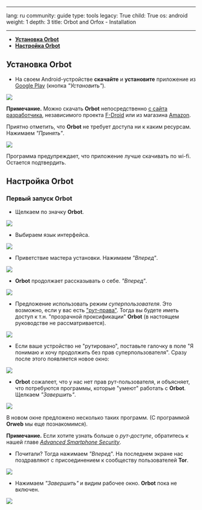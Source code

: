 

---

lang: ru
community: guide
type: tools
legacy: True
child: True
os: android
weight: 1
depth: 3
title: Orbot and Orfox - Installation

---

- [**Установка Orbot**](#2.0)
- [**Настройка Orbot**](#2.1)

<a name="2.0"></a>
## Установка Orbot ##

- На своем Android-устройстве **скачайте** и **установите** приложение из [Google Play](https://play.google.com/store/apps/details?id=org.torproject.android) (кнопка *"Установить"*).

![](/sbox/screen/orbot-ru/001.png)

**Примечание.** Можно скачать **Orbot** непосредственно [с сайта разработчика](https://guardianproject.info/releases/orbot-latest.apk), независимого проекта [F-Droid](https://f-droid.org/repository/browse/?fdfilter=orbot&fdid=org.torproject.android) или из магазина [Amazon](http://www.amazon.com/The-Guardian-Project-Orbot-Proxy/dp/B00E7TIFGQ).

Приятно отметить, что **Orbot** не требует доступа ни к каким ресурсам. Нажимаем *"Принять"*.

![](/sbox/screen/orbot-ru/002.png)

Программа предупреждает, что приложение лучше скачивать по wi-fi. Остается подтвердить.

<a name="2.1"></a>
## Настройка Orbot ##

### Первый запуск Orbot ###

- Щелкаем по значку **Orbot**.

![](/sbox/screen/orbot-en-1/orbot.png)

- Выбираем язык интерфейса.

![](/sbox/screen/orbot-ru/003.png)

- Приветствие мастера установки. Нажимаем *"Вперед"*.

![](/sbox/screen/orbot-ru/004.png)

- **Orbot** продолжает рассказывать о себе. *"Вперед"*.

![](/sbox/screen/orbot-ru/005.png)

- Предложение использовать режим *суперпользователя*. Это возможно, если у вас есть ["рут-права"](/ru/glossary#root). Тогда вы будете иметь доступ к т.н. "прозрачной проксификации" **Orbot** (в настоящем руководстве не рассматривается).

![](/sbox/screen/orbot-ru/006.png)

- Если ваше устройство не "рутировано", поставьте галочку в поле "Я понимаю и хочу продолжить без прав суперпользователя". Сразу после этого появляется новое окно:

![](/sbox/screen/orbot-ru/007.png)

- **Orbot** сожалеет, что у нас нет прав рут-пользователя, и объясняет, что потребуются программы, которые "умеют" работать с **Orbot**. Щелкаем *"Завершить"*.

![](/sbox/screen/orbot-ru/008.png)

В новом окне предложено несколько таких программ. (С программой **Orweb** мы еще познакомимся).

**Примечание.** Если хотите узнать больше о *рут-доступе*, обратитесь к нашей главе [*Advanced Smartphone Security*](/en/chapter_11_7).

- Почитали? Тогда нажимаем *"Вперед*". На последнем экране нас поздравляют с присоединением к сообществу пользователей **Tor**.

![](/sbox/screen/orbot-ru/009.png)

- Нажимаем *"Завершить"* и видим рабочее окно. **Orbot** пока не включен. 

![](/sbox/screen/orbot-ru/010.png)

